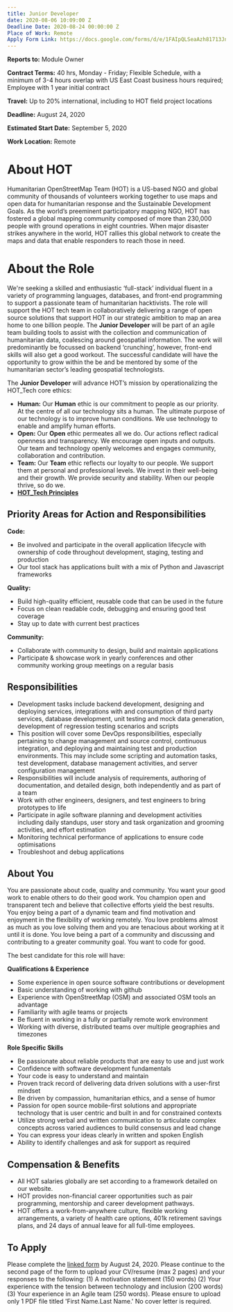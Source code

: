 ```yaml
---
title: Junior Developer
date: 2020-08-06 10:09:00 Z
Deadline Date: 2020-08-24 00:00:00 Z
Place of Work: Remote
Apply Form Link: https://docs.google.com/forms/d/e/1FAIpQLSeaAzh81713JnQ_wAVgKUERL5Gfymh0sC8pfGns2bgnumag2g/viewform?usp=sf_link
---
```


**Reports to:** Module Owner

**Contract Terms:** 40 hrs, Monday - Friday; Flexible Schedule, with a minimum of 3-4 hours overlap with US East Coast business hours required; Employee with 1 year initial contract

**Travel:** Up to 20% international, including to HOT field project locations

**Deadline:** August 24, 2020

**Estimated Start Date:** September 5, 2020

**Work Location:** Remote

# About HOT

Humanitarian OpenStreetMap Team (HOT) is a US-based NGO and global community of thousands of volunteers working together to use maps and open data for humanitarian response and the Sustainable Development Goals. As the world’s preeminent participatory mapping NGO, HOT has fostered a global mapping community composed of more than 230,000 people with ground operations in eight countries. When major disaster strikes anywhere in the world, HOT rallies this global network to create the maps and data that enable responders to reach those in need.

# About the Role

We're seeking a skilled and enthusiastic ‘full-stack’ individual fluent in a variety of programming languages, databases, and front-end programming to support a passionate team of humanitarian hacktivists. The role will support the HOT tech team in collaboratively delivering a range of open source solutions that support HOT in our strategic ambition to map an area home to one billion people. The **Junior Developer** will be part of an agile team building tools to assist with the collection and communication of humanitarian data, coalescing around geospatial information. The work will predominantly be focussed on backend ‘crunching’, however, front-end skills will also get a good workout. The successful candidate will have the opportunity to grow within the be and be mentored by some of the humanitarian sector’s leading geospatial technologists.

The **Junior Developer** will advance HOT’s mission by operationalizing the HOT_Tech core ethics:

* **Human:** Our **Human** ethic is our commitment to people as our priority. At the centre of all our technology sits a human. The ultimate purpose of our technology is to improve human conditions. We use technology to enable and amplify human efforts.
* **Open:** Our **Open** ethic permeates all we do. Our actions  reflect radical openness and transparency. We encourage open inputs and outputs. Our team and technology openly welcomes and engages community, collaboration and contribution.
* **Team:** Our **Team** ethic reflects our loyalty to our people.  We support them at personal and professional levels. We invest in their well-being and their growth. We provide security and stability. When our people thrive, so do we.
* **[HOT_Tech Principles](https://github.com/hotosm/tech/blob/master/principles/README.md)**

## Priority Areas for Action and Responsibilities

**Code:**
* Be involved and participate in the overall application lifecycle with ownership of code throughout development, staging, testing and production
* Our tool stack has applications built with a mix of Python and Javascript frameworks

**Quality:**
* Build high-quality efficient, reusable code that can be used in the future
* Focus on clean readable code, debugging and ensuring good test coverage
* Stay up to date with current best practices

**Community:**
* Collaborate with community to design, build and maintain applications
* Participate & showcase work in yearly conferences and other community working group meetings on a regular basis

## Responsibilities

* Development tasks include backend development, designing and deploying services, integrations with and consumption of third party services, database development, unit testing and mock data generation, development of regression testing scenarios and scripts
* This position will cover some DevOps responsibilities, especially pertaining to change management and source control, continuous integration, and deploying and maintaining test and production environments. This may include some scripting and automation tasks, test development, database management activities, and server configuration management
* Responsibilities will include analysis of requirements, authoring of documentation, and detailed design, both independently and as part of a team
* Work with other engineers, designers, and test engineers to bring prototypes to life
* Participate in agile software planning and development activities including daily standups, user story and task organization and grooming activities, and effort estimation
* Monitoring technical performance of applications to ensure code optimisations
* Troubleshoot and debug applications

## About You

You are passionate about code, quality and community. You want your good work to enable others to do their good work. You champion open and transparent tech and believe that collective efforts yield the best results. You enjoy being a part of a dynamic team and find motivation and enjoyment in the flexibility of working remotely. You love problems almost as much as you love solving them and you are tenacious about working at it until it is done. You love being a part of a community and discussing and contributing to a greater community goal. You want to code for good.

The best candidate for this role will have:

**Qualifications & Experience**

* Some experience in open source software contributions or development
* Basic understanding of working with github
* Experience with OpenStreetMap (OSM) and associated OSM tools an advantage
* Familiarity with  agile teams or projects
* Be fluent in working in a fully or partially remote work environment
* Working with diverse, distributed teams over multiple geographies and timezones

**Role Specific Skills**

* Be passionate about reliable products that are easy to use and just work
* Confidence with software development fundamentals
* Your code is easy to understand and maintain
* Proven track record of delivering data driven solutions with a user-first mindset
* Be driven by compassion, humanitarian ethics, and a sense of humor
* Passion for open source mobile-first solutions and appropriate technology that is user centric and built in and for constrained contexts
* Utilize strong verbal and written communication to articulate complex concepts across varied audiences to build consensus and lead change
* You can express your ideas clearly in written and spoken English
* Ability to identify challenges and ask for support as required

## Compensation & Benefits

* All HOT salaries globally are set according to a framework detailed on our website.
* HOT provides non-financial career opportunities such as pair programming, mentorship and career development pathways.
* HOT offers a work-from-anywhere culture, flexible working arrangements, a variety of health care options, 401k retirement savings plans, and 24 days of annual leave for all full-time employees.

## To Apply

Please complete the [linked form](https://docs.google.com/forms/d/e/1FAIpQLSeaAzh81713JnQ_wAVgKUERL5Gfymh0sC8pfGns2bgnumag2g/viewform?usp=sf_link) by August 24, 2020. Please continue to the second page of the form to upload your CV/resume (max 2 pages) and your responses to the following: (1) A motivation statement (150 words) (2) Your experience with the tension between technology and inclusion (200 words) (3) Your experience in an Agile team (250 words). Please ensure to upload only 1 PDF file titled 'First Name.Last Name.' No cover letter is required.
